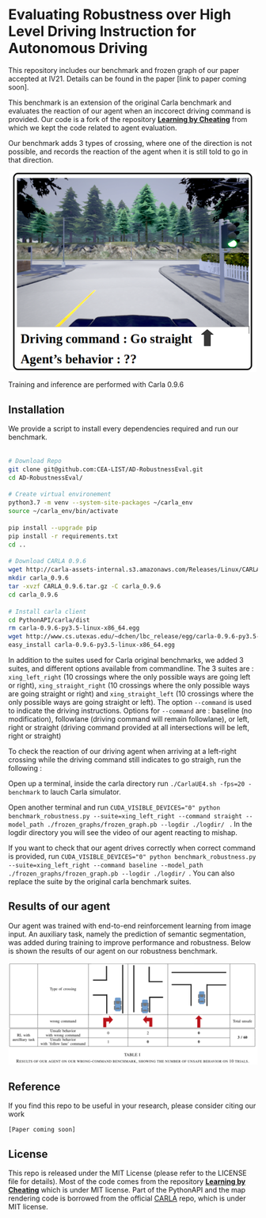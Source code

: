 # Evaluating Robustness over High Level Driving Instruction for Autonomous Driving

This repository includes our benchmark and frozen graph of our paper accepted at IV21. Details can be found in the paper [link to paper coming soon]. 

This benchmark is an extension of the original Carla benchmark and evaluates the reaction of our agent when an inccorect driving command is provided. 
Our code is a fork of the repository [**Learning by Cheating**](https://github.com/dianchen96/LearningByCheating) from which we kept the code related to agent evaluation. 

Our benchmark adds 3 types of crossing, where one of the direction is not possible, and records the reaction of the agent when it is still told to go in that direction. 

<p align="center">
<img src="https://github.com/CEA-LIST/AD-RobustnessEval/blob/master/figs/img3.png" width="500"/>
</p>

Training and inference are performed with Carla 0.9.6


## Installation

We provide a script to install every dependencies required and run our benchmark. 

```bash

# Download Repo
git clone git@github.com:CEA-LIST/AD-RobustnessEval.git
cd AD-RobustnessEval/

# Create virtual environement 
python3.7 -m venv --system-site-packages ~/carla_env
source ~/carla_env/bin/activate

pip install --upgrade pip
pip install -r requirements.txt
cd ..

# Download CARLA 0.9.6
wget http://carla-assets-internal.s3.amazonaws.com/Releases/Linux/CARLA_0.9.6.tar.gz
mkdir carla_0.9.6
tar -xvzf CARLA_0.9.6.tar.gz -C carla_0.9.6
cd carla_0.9.6

# Install carla client
cd PythonAPI/carla/dist
rm carla-0.9.6-py3.5-linux-x86_64.egg
wget http://www.cs.utexas.edu/~dchen/lbc_release/egg/carla-0.9.6-py3.5-linux-x86_64.egg
easy_install carla-0.9.6-py3.5-linux-x86_64.egg

```

In addition to the suites used for Carla original benchmarks, we added 3 suites, and different options available from commandline. 
The 3 suites are : `xing_left_right` (10 crossings where the only possible ways are going left or right), `xing_straight_right` (10 crossings where the only possible ways are going straight or right) and `xing_straight_left` (10 crossings where the only possible ways are going straight or left). The option `--command` is used to indicate the driving instructions. Options for `--command` are : baseline (no modification), followlane (driving command will remain followlane), or left, right or straight (driving command provided at all intersections will be left, right or straight)

To check the reaction of our driving agent when arriving at a left-right crossing while the driving command still indicates to go straigh,  run the following : 

Open up a terminal, inside the carla directory run `./CarlaUE4.sh -fps=20 -benchmark` to lauch Carla simulator.

Open another terminal and run `CUDA_VISIBLE_DEVICES="0" python benchmark_robustness.py --suite=xing_left_right --command straight --model_path ./frozen_graphs/frozen_graph.pb --logdir ./logdir/ ` . In the logdir directory you will see the video of our agent reacting to mishap. 

If you want to check that our agent drives correctly when correct command is provided, run  `CUDA_VISIBLE_DEVICES="0" python benchmark_robustness.py --suite=xing_left_right --command baseline --model_path ./frozen_graphs/frozen_graph.pb --logdir ./logdir/ `. You can also replace the suite by the original carla benchmark suites. 

## Results of our agent 

Our agent was trained with end-to-end reinforcement learning from image input. An auxiliary task, namely the prediction of semantic segmentation, was added during training to improve performance and robustness. Below is shown the results of our agent on our robustness benchmark. 

<p align="center">
<img src="https://github.com/CEA-LIST/AD-RobustnessEval/blob/master/figs/table.png" width="1000"/>
</p>

## Reference
If you find this repo to be useful in your research, please consider citing our work
```
[Paper coming soon]
```

## License
This repo is released under the MIT License (please refer to the LICENSE file for details).
Most of the code comes from the repository 
[**Learning by Cheating**](https://github.com/dianchen96/LearningByCheating)
which is under MIT license.
Part of the PythonAPI and the map rendering code is borrowed from the official 
[CARLA](https://github.com/carla-simulator/carla) repo, which is under MIT license.
